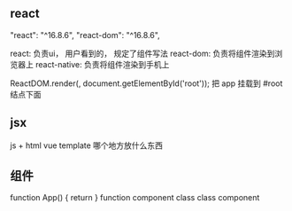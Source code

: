 ## react
"react": "^16.8.6",
"react-dom": "^16.8.6",

react: 负责ui， 用户看到的， 规定了组件写法
react-dom: 负责将组件渲染到浏览器上
react-native: 负责将组件渲染到手机上

ReactDOM.render(<App />, document.getElementById('root'));
把 app 挂载到 #root 结点下面

## jsx
js + html
vue template 
哪个地方放什么东西

## 组件
function App() { return }     function component
class     class component